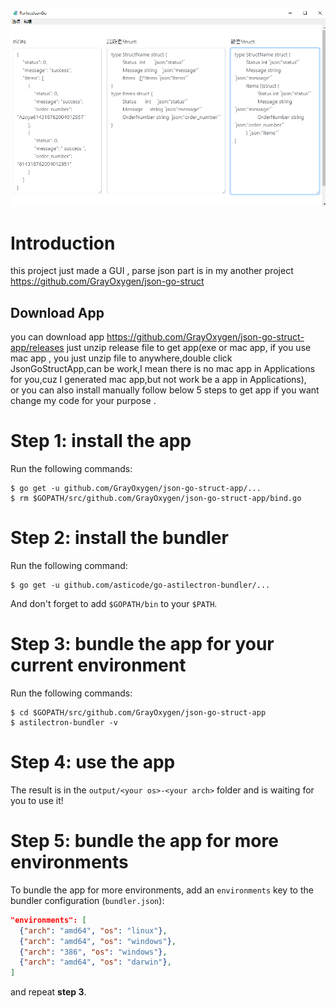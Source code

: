  

![screenshot](screenshot.png)

# Introduction
this project just made a GUI , parse json part is in my another project https://github.com/GrayOxygen/json-go-struct 
## Download App
you can download app  https://github.com/GrayOxygen/json-go-struct-app/releases just unzip release file to get app(exe or mac app, if you use mac app , you just unzip file to anywhere,double click JsonGoStructApp,can be work,I mean there is no mac app in Applications for you,cuz I generated mac app,but not work be a app in Applications), </br> or you can also install manually follow below 5 steps to get app if you want change my code for your purpose . 


# Step 1: install the app

Run the following commands:

    $ go get -u github.com/GrayOxygen/json-go-struct-app/...
    $ rm $GOPATH/src/github.com/GrayOxygen/json-go-struct-app/bind.go

# Step 2: install the bundler

Run the following command:

    $ go get -u github.com/asticode/go-astilectron-bundler/...
    
And don't forget to add `$GOPATH/bin` to your `$PATH`.
    
# Step 3: bundle the app for your current environment

Run the following commands:

    $ cd $GOPATH/src/github.com/GrayOxygen/json-go-struct-app
    $ astilectron-bundler -v
    
# Step 4: use the app

The result is in the `output/<your os>-<your arch>` folder and is waiting for you to use it!

# Step 5: bundle the app for more environments

To bundle the app for more environments, add an `environments` key to the bundler configuration (`bundler.json`):

```json
"environments": [
  {"arch": "amd64", "os": "linux"},
  {"arch": "amd64", "os": "windows"},
  {"arch": "386", "os": "windows"},
  {"arch": "amd64", "os": "darwin"},
]
```

and repeat **step 3**.
